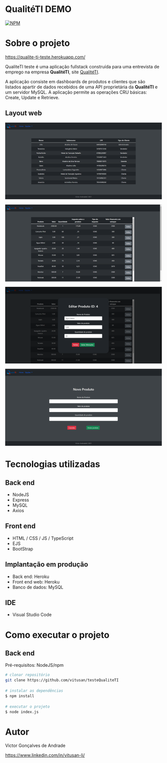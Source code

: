 # QualitéTI DEMO
[![NPM](https://img.shields.io/npm/l/react)](https://github.com/vitusan/testeQualiteTI/blob/main/LICENSE) 

# Sobre o projeto

https://qualite-ti-teste.herokuapp.com/

QualiteTI teste é uma aplicação fullstack construída para uma entrevista de emprego na empresa **QualitéTI**, site [QualitéTI](http://www.qualiteti.com.br/ "Site da QualitéTI").

A aplicação consiste em dashboards de produtos e clientes que são listados apartir de dados recebidos de uma API proprietária da **QualitéTI** e um servidor MySQL. A aplicação permite as operações CRU básicas: Create, Update e Retrieve.

## Layout web
![Web 1](https://github.com/vitusan/testeQualiteTI/blob/main/public/img/clientes.png)

![Web 2](https://github.com/vitusan/testeQualiteTI/blob/main/public/img/produtos.png)

![Web 3](https://github.com/vitusan/testeQualiteTI/blob/main/public/img/editar_prod.png)

![Web 4](https://github.com/vitusan/testeQualiteTI/blob/main/public/img/novo_prod.png)

# Tecnologias utilizadas
## Back end
- NodeJS
- Express
- MySQL
- Axios
## Front end
- HTML / CSS / JS / TypeScript
- EJS
- BootStrap
## Implantação em produção
- Back end: Heroku
- Front end web: Heroku
- Banco de dados: MySQL
## IDE
- Visual Studio Code

# Como executar o projeto

## Back end
Pré-requisitos: NodeJS/npm

```bash
# clonar repositório
git clone https://github.com/vitusan/testeQualiteTI

# instalar as dependências
$ npm install

# executar o projeto
$ node index.js
```

# Autor

Victor Gonçalves de Andrade

https://www.linkedin.com/in/vitusan-li/